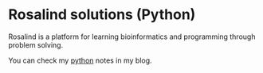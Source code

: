 # Rosalind solutions (Python)

Rosalind is a platform for learning bioinformatics and programming through problem solving.

You can check my [python](https://fatmakahveci.com/python-note/) notes in my blog.
